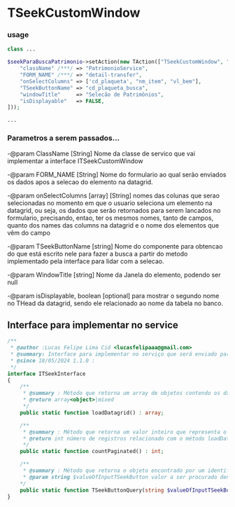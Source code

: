 # TSeekCustomWindow

### usage

````php
class ...

$seekParaBuscaPatrimonio->setAction(new TAction(["TSeekCustomWindow", "onShow"], [
    "className" /***/ => "PatrimonioService", 
    "FORM_NAME" /***/ => "detail-transfer",
    "onSelectColumns" => ['cd_plaqueta', "nm_item", "vl_bem"],
    "TSeekButtonName" => "cd_plaqueta_busca",
    "windowTitle"     => "Selecão de Patrimônios",
    "isDisplayable"   => FALSE,                 
]));

...
````
### Parametros a serem passados...

-@param ClassName [String] Nome da classe de servico que vai implementar a interface ITSeekCustomWindow

-@param FORM_NAME [String] Nome do formulario ao qual serão enviados os dados apos a selecao do elemento na datagrid.

-@param onSelectColumns [array] [String] nomes das colunas que serao selecionadas no momento em que o usuario seleciona um elemento na datagrid, ou seja, os dados que serão retornados para serem lancados no formulario, precisando, entao, ter os mesmos nomes, tanto de campos, quanto dos names das columns na datagrid e o nome dos elementos que vêm do campo

-@param TSeekButtonName [string] Nome do componente para obtencao do que está escrito nele para fazer a busca a partir do metodo implementado pela interface para lidar com a selecao.

-@param WindowTitle [string] Nome da Janela do elemento, podendo ser null

-@param isDisplayable, boolean [optional] para mostrar o segundo nome no THead da datagrid, sendo ele relacionado ao nome da tabela no banco.

## Interface para implementar no service

````php
/**
 * @author :Lucas Felipe Lima Cid <lucasfelipaaa@gmail.com>
 * @summary: Interface para implementar no serviço que será enviado para o TSeekCustomWindow como parâmetro
 * @since 18/05/2024 1.1.0 : 
 */
interface ITSeekInterface 
{
    /**
     * @summary : Método que retorna um array de objetos contendo os dados que devem ser renderizados dentro do TSeekCustomWindow
     * @return array<object>|mixed
     */
    public static function loadDatagrid() : array;

    /**
     * @summary : Método que retorna um valor inteiro que representa o número de registros dentro deste datagrid para contagem no rodapé
     * @return int número de registros relacionado com o método loadDatagrid.
     */
    public static function countPaginated() : int;

    /**
     * @summary : Método que retorna o objeto encontrado por um identificador único no campo de busca do elemento TSeekButton adianti, após a busca e ao acionar o onBlur ao clicar no botão de busca, ele preencherá os campos passados como parâmetro no TSeekCustomWindow.
     * @param string $valueOfInputTSeekButton valor a ser procurado dentro da tabela relacionada ao TSeekCustomWindow
    */
    public static function TSeekButtonQuery(string $valueOfInputTSeekButton) : object; 
}

````